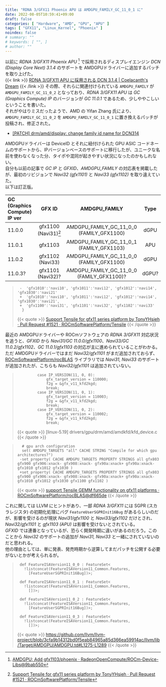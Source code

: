 ```yaml
---
title: "RDNA 3/GFX11 Phoenix APU は AMDGPU_FAMILY_GC_11_0_1 に"
date: 2022-08-05T10:59:41+09:00
draft: false
categories: [ "Hardware", "AMD", "GPU", "APU" ]
tags: [ "GFX11", "Linux_Kernel", "Phoenix" ]
noindex: false
# summary: ""
# keywords: [ "", ]
# author: ""
---
```


以前に *RDNA 3/GFX11 Phoenix APU* [^phoenix] で採用されるディスプレイエンジン *DCN (Display Core Next) 3.1.4* のサポートを AMDGPUドライバーに追加するパッチを取り上げた。  
{{< link >}} [RDNA 3/GFX11 APU に採用される DCN 3.1.4 | Coelacanth's Dream](/posts/2022/07/09/dcn3_1_4-apu/) {{< /link >}}
その際、それらに関連付けられている `AMDGPU_FAMILY` が `AMDGPU_FAMILY_GC_11_0_2` となっており、*RDNA 3/GFX11 APU* は *GC (Graphics Compute) IP* のバージョンが *GC 11.0.1* であるため、少しややこしいということを書いた。  
それがやはりミスだったようで、AMD の Yifan Zhang 氏により、`AMDGPU_FAMILY_GC_11_0_2` を `AMDGPU_FAMILY_GC_11_0_1` に置き換えるパッチが投稿され、修正された。  

[^phoenix]: [AMDGPU: Add gfx1103/phoenix · RadeonOpenCompute/ROCm-Device-Libs@9bab550](https://github.com/RadeonOpenCompute/ROCm-Device-Libs/commit/9bab550ca07b2439c41f94493a5df16e80b5f435)

 * [[PATCH] drm/amd/display: change family id name for DCN314](https://lists.freedesktop.org/archives/amd-gfx/2022-August/082370.html)

AMDGPUドライバーは DeviceID とそれに紐付けられた GPU ASIC コードネームのサポートから、IPバージョンベースのサポートに移行したが、ユニークな名前を使わなくなった分、タイポや混同が起きやすい状況になったのかもしれない。  
自分も以前の記事で *GC IP* と *GFXID*、*AMDGPU_FAMILY* の対応表を掲載したが、最初のリビジョンで *Navi32 (gfx1101)* と *Navi33 (gfx1102)* を取り違えていた。  
以下は訂正版。  

| GC (Graphics Compute) IP ver | GFX ID | AMDGPU_FAMILY | Type |
| :-------- | :-----: | :--: | :--: |
| 11.0.0    | gfx1100 (Navi31)[^tensile-gfx11] | AMDGPU_FAMILY_GC_11_0_0 (FAMILY_GFX1100) | dGPU |
| 11.0.1    | gfx1103 | AMDGPU_FAMILY_GC_11_0_1 (FAMILY_GFX1103) | APU  |
| 11.0.2    | gfx1102 (Navi33) | AMDGPU_FAMILY_GC_11_0_0 (FAMILY_GFX1100) | dGPU |
| 11.0.3?   | gfx1101 (Navi32)? | AMDGPU_FAMILY_GC_11_0_0 (FAMILY_GFX1100)? | dGPU? |

[^tensile-gfx11]: [Support Tensile for gfx11 series platform by TonyYHsieh · Pull Request #1521 · ROCmSoftwarePlatform/Tensile](https://github.com/ROCmSoftwarePlatform/Tensile/pull/1521/commits/3796d41aec358721fced1ed4337c27f69aeda3bb)

 > 		-  'gfx1010':'navi10', 'gfx1011':'navi12', 'gfx1012':'navi14', 'gfx1030':'navi21'
 > 		+  'gfx1010':'navi10', 'gfx1011':'navi12', 'gfx1012':'navi14', 'gfx1030':'navi21',
 > 		+  'gfx1100':'navi31', 'gfx1101':'navi32', 'gfx1102':'navi33'
 > 		 }
 >
 > {{< quote >}} [Support Tensile for gfx11 series platform by TonyYHsieh · Pull Request #1521 · ROCmSoftwarePlatform/Tensile](https://github.com/ROCmSoftwarePlatform/Tensile/pull/1521/commits/3796d41aec358721fced1ed4337c27f69aeda3bb) {{< /quote >}}

最近の AMDGPUドライバーや ROCmソフトウェアの *RDNA 3/GFX11* 対応状況を追うと、*GFXID* から *Navi31/GC 11.0.0/gfx1100*、*Navi33/GC 11.0.2/gfx1102*、*GC 11.0.1/gfx1103* の対応が主に進められていることがわかる。  
ただ AMDGPUドライバーではまだ *Navi32/gfx1101* がまだ追加されておらず、[ROCmSoftwarePlatform/rocBLAS](https://github.com/ROCmSoftwarePlatform/rocBLAS) ライブラリでは *Navi31, Navi33* のサポートが追加されたが、こちらも *Navi32/gfx1101* は追加されていない。  

 > 				case IP_VERSION(11, 0, 0):
 > 					gfx_target_version = 110000;
 > 					f2g = &gfx_v11_kfd2kgd;
 > 					break;
 > 				case IP_VERSION(11, 0, 1):
 > 					gfx_target_version = 110003;
 > 					f2g = &gfx_v11_kfd2kgd;
 > 					break;
 > 				case IP_VERSION(11, 0, 2):
 > 					gfx_target_version = 110002;
 > 					f2g = &gfx_v11_kfd2kgd;
 > 					break;
 > 		
 >
 > {{< quote >}} [linux-5.19] drivers/gpu/drm/amd/amdkfd/kfd_device.c {{< /quote >}}

 > 		 # gpu arch configuration
 > 		 set( AMDGPU_TARGETS "all" CACHE STRING "Compile for which gpu architectures?")
 > 		-set_property( CACHE AMDGPU_TARGETS PROPERTY STRINGS all gfx803 gfx900 gfx906:xnack- gfx908:xnack- gfx90a:xnack+ gfx90a:xnack- gfx1010 gfx1012 gfx1030 )
 > 		+set_property( CACHE AMDGPU_TARGETS PROPERTY STRINGS all gfx803 gfx900 gfx906:xnack- gfx908:xnack- gfx90a:xnack+ gfx90a:xnack- gfx1010 gfx1012 gfx1030 gfx1100 gfx1102 )
 > 		
 >
 > {{< quote >}} [support Tensile GEMM functionality on gfx11 platforms · ROCmSoftwarePlatform/rocBLAS@df665de](https://github.com/ROCmSoftwarePlatform/rocBLAS/commit/df665dec2f05011531def741eca4eb0f07a6aa22) {{< /quote >}}

これに関しては LLVM にヒントがあり、一部 *RDNA 3/GFX11* には SGPR (スカラレジスタ) の初期化処理にバグ `FeatureUserSGPRInit16Bug` があるらしいのだが、影響を受けるのが現状 *Navi31/gfx1100* と *Navi33/gfx1102* だけとされ、*Navi32/gfx1101* と *gfx1103 (APU)* は影響を受けないとされている。  
*GFXID* では連番となっているが、恐らく開発時期に違いがあるのだろう。このことから *Navi32* のサポートの追加が *Navi31, Navi33* と一緒にされていないのだと思われる。  
他の理由としては、単に発表、発売時期から逆算してまだパッチを公開する必要がないとかが考えられるが。  

 > 		def FeatureISAVersion11_0_0 : FeatureSet<
 > 		  !listconcat(FeatureISAVersion11_Common.Features,
 > 		    [FeatureUserSGPRInit16Bug])>;
 > 		
 > 		def FeatureISAVersion11_0_1 : FeatureSet<
 > 		  !listconcat(FeatureISAVersion11_Common.Features,
 > 		    [])>;
 > 		
 > 		def FeatureISAVersion11_0_2 : FeatureSet<
 > 		  !listconcat(FeatureISAVersion11_Common.Features,
 > 		    [FeatureUserSGPRInit16Bug])>;
 > 		
 > 		def FeatureISAVersion11_0_3 : FeatureSet<
 > 		  !listconcat(FeatureISAVersion11_Common.Features,
 > 		    [])>;
 >
 > {{< quote >}} <https://github.com/llvm/llvm-project/blob/3cfa9b14312bd0f5eab84965a85d366ea59914ac/llvm/lib/Target/AMDGPU/AMDGPU.td#L1275-L1289> {{< /quote >}}
